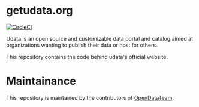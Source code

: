 # getudata.org

[![CircleCI](https://circleci.com/gh/opendatateam/getudata.org/tree/master.svg?style=svg)](https://circleci.com/gh/opendatateam/workflows/getudata.org)

Udata is an open source and customizable data portal and catalog aimed
at organizations wanting to publish their data or host for others.

This repository contains the code behind udata's official website.

# Maintainance

This repository is maintained by the contributors of [OpenDataTeam](https://github.com/opendatateam/).

